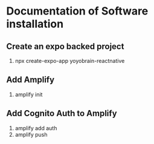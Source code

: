 # Documentation of Software installation

## Create an expo backed project
1. npx create-expo-app yoyobrain-reactnative

## Add Amplify
1. amplify init

## Add Cognito Auth to Amplify
1. amplify add auth
2. amplify push